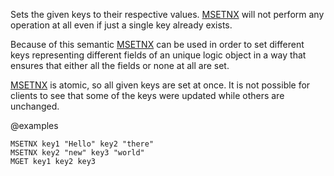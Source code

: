 Sets the given keys to their respective values.
[MSETNX](/commands/msetnx) will not perform any operation at all even if just a single key already
exists.

Because of this semantic [MSETNX](/commands/msetnx) can be used in order to set different keys
representing different fields of an unique logic object in a way that ensures
that either all the fields or none at all are set.

[MSETNX](/commands/msetnx) is atomic, so all given keys are set at once.
It is not possible for clients to see that some of the keys were updated while
others are unchanged.

@examples

```cli
MSETNX key1 "Hello" key2 "there"
MSETNX key2 "new" key3 "world"
MGET key1 key2 key3
```

